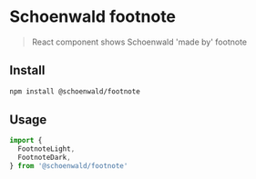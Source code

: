 # Schoenwald footnote

> React component shows Schoenwald 'made by' footnote

## Install

```sh
npm install @schoenwald/footnote
```

## Usage

```ts
import {
  FootnoteLight, 
  FootnoteDark, 
} from '@schoenwald/footnote'
```
